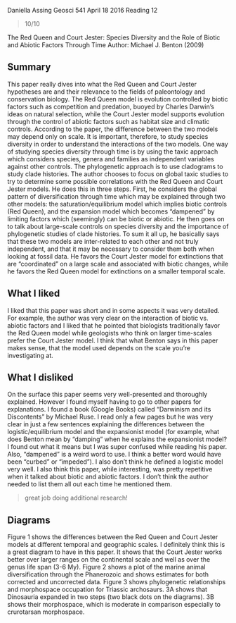 Daniella Assing
Geosci 541
April 18 2016
Reading 12

>10/10

The Red Queen and Court Jester: Species Diversity and the Role of Biotic and Abiotic Factors Through Time
Author: Michael J. Benton (2009)

## Summary  
This paper really dives into what the Red Queen and Court Jester hypotheses are and their relevance to the fields of paleontology and conservation biology. The Red Queen model is evolution controlled by biotic factors such as competition and predation, buoyed by Charles Darwin’s ideas on natural selection, while the Court Jester model supports evolution through the control of abiotic factors such as habitat size and climatic controls. According to the paper, the difference between the two models may depend only on scale. It is important, therefore, to study species diversity in order to understand the interactions of the two models. One way of studying species diversity through time is by using the taxic approach which considers species, genera and families as independent variables against other controls. The phylogenetic approach is to use cladograms to study clade histories. The author chooses to focus on global taxic studies to try to determine some possible correlations with the Red Queen and Court Jester models. 
	He does this in three steps. First, he considers the global pattern of diversification through time which may be explained through two other models: the saturation/equilibrium model which implies biotic controls (Red Queen), and the expansion model which becomes “dampened” by limiting factors which (seemingly) can be biotic or abiotic. He then goes on to talk about large-scale controls on species diversity and the importance of phylogenetic studies of clade histories. To sum it all up, he basically says that these two models are inter-related to each other and not truly independent, and that it may be necessary to consider them both when looking at fossil data. He favors the Court Jester model for extinctions that are “coordinated” on a large scale and associated with biotic changes, while he favors the Red Queen model for extinctions on a smaller temporal scale. 

## What I liked
I liked that this paper was short and in some aspects it was very detailed. For example, the author was very clear on the interaction of biotic vs. abiotic factors and I liked that he pointed that biologists traditionally favor the Red Queen model while geologists who think on larger time-scales prefer the Court Jester model. I think that what Benton says in this paper makes sense, that the model used depends on the scale you’re investigating at.

## What I disliked
On the surface this paper seems very well-presented and thoroughly explained. However I found myself having to go to other papers for explanations. I found a book (Google Books) called “Darwinism and its Discontents” by Michael Ruse. I read only a few pages but he was very clear in just a few sentences explaining the differences between the logistic/equilibrium model and the expansionist model (for example, what does Benton mean by “damping” when he explains the expansionist model? I found out what it means but I was super confused while reading his paper. Also, “dampened” is a weird word to use. I think a better word would have been “curbed” or “impeded”). I also don’t think he defined a logistic model very well.  I also think this paper, while interesting, was pretty repetitive when it talked about biotic and abiotic factors. I don’t think the author needed to list them all out each time he mentioned them.

> great job doing additional research!

## Diagrams
Figure 1 shows the differences between the Red Queen and Court Jester models at different temporal and geographic scales. I definitely think this is a great diagram to have in this paper. It shows that the Court Jester works better over larger ranges on the continental scale and well as over the genus life span (3-6 My). Figure 2 shows a plot of the marine animal diversification through the Phanerozoic and shows estimates for both corrected and uncorrected data. Figure 3 shows phylogenetic relationships and morphospace occupation for Triassic archosaurs. 3A shows that Dinosauria expanded in two steps (two black dots on the diagrams). 3B shows their morphospace, which is moderate in comparison especially to crurotarsan morphospace. 
